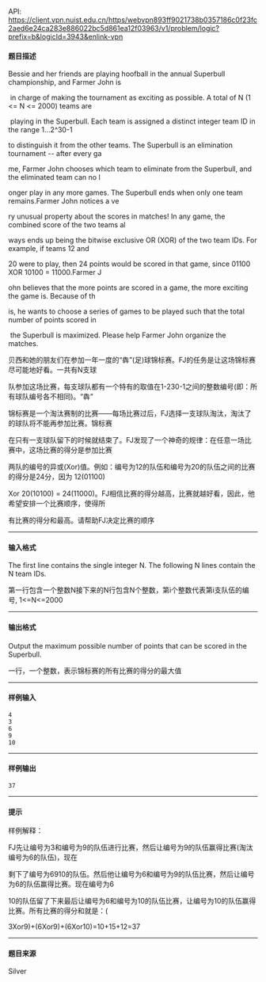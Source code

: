 API: https://client.vpn.nuist.edu.cn/https/webvpn893ff9021738b0357186c0f23fc2aed6e24ca283e886022bc5d861ea12f03963/v1/problem/logic?prefix=b&logicId=3943&enlink-vpn

#### 题目描述

Bessie and her friends are playing hoofball in the annual Superbull championship, and Farmer John is

 in charge of making the tournament as exciting as possible. A total of N (1 <= N <= 2000) teams are

 playing in the Superbull. Each team is assigned a distinct integer team ID in the range 1...2^30-1 

to distinguish it from the other teams. The Superbull is an elimination tournament -- after every ga

me, Farmer John chooses which team to eliminate from the Superbull, and the eliminated team can no l

onger play in any more games. The Superbull ends when only one team remains.Farmer John notices a ve

ry unusual property about the scores in matches! In any game, the combined score of the two teams al

ways ends up being the bitwise exclusive OR (XOR) of the two team IDs. For example, if teams 12 and 

20 were to play, then 24 points would be scored in that game, since 01100 XOR 10100 = 11000.Farmer J

ohn believes that the more points are scored in a game, the more exciting the game is. Because of th

is, he wants to choose a series of games to be played such that the total number of points scored in

 the Superbull is maximized. Please help Farmer John organize the matches.

贝西和她的朋友们在参加一年一度的“犇”(足)球锦标赛。FJ的任务是让这场锦标赛尽可能地好看。一共有N支球

队参加这场比赛，每支球队都有一个特有的取值在1-230-1之间的整数编号(即：所有球队编号各不相同)。“犇”

锦标赛是一个淘汰赛制的比赛——每场比赛过后，FJ选择一支球队淘汰，淘汰了的球队将不能再参加比赛。锦标赛

在只有一支球队留下的时候就结束了。FJ发现了一个神奇的规律：在任意一场比赛中，这场比赛的得分是参加比赛

两队的编号的异或(Xor)值。例如：编号为12的队伍和编号为20的队伍之间的比赛的得分是24分，因为 12(01100) 

Xor 20(10100) = 24(11000)。FJ相信比赛的得分越高，比赛就越好看，因此，他希望安排一个比赛顺序，使得所

有比赛的得分和最高。请帮助FJ决定比赛的顺序

---

#### 输入格式

The first line contains the single integer N. The following N lines contain the N team IDs.

第一行包含一个整数N接下来的N行包含N个整数，第i个整数代表第i支队伍的编号, 1<=N<=2000

---

#### 输出格式

#### 

Output the maximum possible number of points that can be scored in the Superbull.

一行，一个整数，表示锦标赛的所有比赛的得分的最大值

---

#### 样例输入
```
4
3
6
9
10
```

---

#### 样例输出
```
37

```

---

#### 提示

样例解释：

FJ先让编号为3和编号为9的队伍进行比赛，然后让编号为9的队伍赢得比赛(淘汰编号为6的队伍)，现在

剩下了编号为6910的队伍。然后他让编号为6和编号为9的队伍比赛，然后让编号为6的队伍赢得比赛。现在编号为6

10的队伍留了下来最后让编号为6和编号为10的队伍比赛，让编号为10的队伍赢得比赛。所有比赛的得分和就是：(

3Xor9)+(6Xor9)+(6Xor10)=10+15+12=37

---

#### 题目来源

Silver